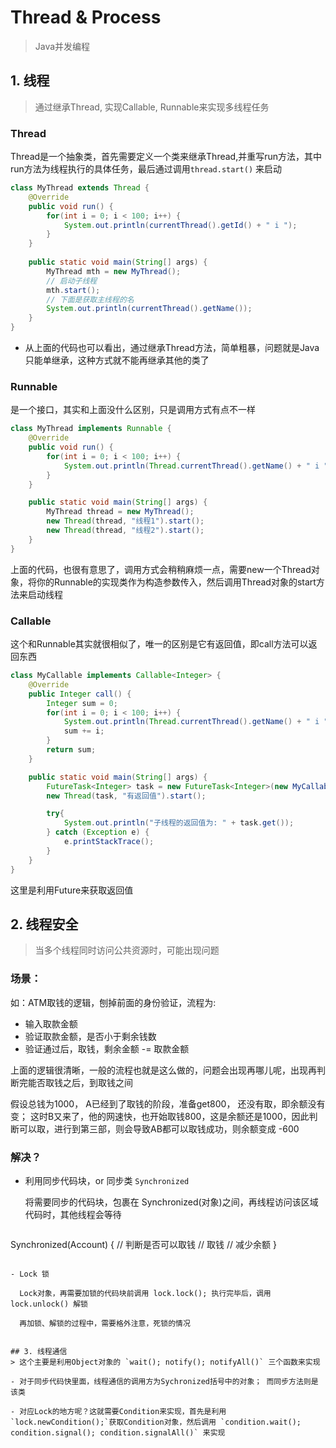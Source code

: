# Thread & Process
> Java并发编程

## 1. 线程
> 通过继承Thread, 实现Callable, Runnable来实现多线程任务

### Thread

Thread是一个抽象类，首先需要定义一个类来继承Thread,并重写run方法，其中run方法为线程执行的具体任务，最后通过调用`thread.start()` 来启动

```java
class MyThread extends Thread {
    @Override
    public void run() {
        for(int i = 0; i < 100; i++) {
            System.out.println(currentThread().getId() + " i ");
        }
    }
    
    public static void main(String[] args) {
        MyThread mth = new MyThread();
        // 启动子线程
        mth.start();
        // 下面是获取主线程的名
        System.out.println(currentThread().getName());
    }
}
```

- 从上面的代码也可以看出，通过继承Thread方法，简单粗暴，问题就是Java只能单继承，这种方式就不能再继承其他的类了

### Runnable
是一个接口，其实和上面没什么区别，只是调用方式有点不一样

```java
class MyThread implements Runnable {
    @Override
    public void run() {
        for(int i = 0; i < 100; i++) {
            System.out.println(Thread.currentThread().getName() + " i ");
        }
    }

    public static void main(String[] args) {
        MyThread thread = new MyThread();
        new Thread(thread, "线程1").start();
        new Thread(thread, "线程2").start();
    }
}
```
上面的代码，也很有意思了，调用方式会稍稍麻烦一点，需要new一个Thread对象，将你的Runnable的实现类作为构造参数传入，然后调用Thread对象的start方法来启动线程


### Callable
这个和Runnable其实就很相似了，唯一的区别是它有返回值，即call方法可以返回东西

```java
class MyCallable implements Callable<Integer> {
    @Override
    public Integer call() {
        Integer sum = 0;
        for(int i = 0; i < 100; i++) {
            System.out.println(Thread.currentThread().getName() + " i ");
            sum += i;
        }
        return sum;
    }

    public static void main(String[] args) {
        FutureTask<Integer> task = new FutureTask<Integer>(new MyCallable());
        new Thread(task, "有返回值").start();

        try{
            System.out.println("子线程的返回值为: " + task.get());
        } catch (Exception e) {
            e.printStackTrace();
        }
    }
}
```

这里是利用Future来获取返回值

## 2. 线程安全
> 当多个线程同时访问公共资源时，可能出现问题

### 场景：

如：ATM取钱的逻辑，刨掉前面的身份验证，流程为: 
- 输入取款金额
- 验证取款金额，是否小于剩余钱数
- 验证通过后，取钱，剩余金额 -= 取款金额

上面的逻辑很清晰，一般的流程也就是这么做的，问题会出现再哪儿呢，出现再判断完能否取钱之后，到取钱之间

假设总钱为1000， A已经到了取钱的阶段，准备get800， 还没有取，即余额没有变； 这时B又来了，他的网速快，也开始取钱800，这是余额还是1000，因此判断可以取，进行到第三部，则会导致AB都可以取钱成功，则余额变成 -600

### 解决？

- 利用同步代码块，or 同步类 `Synchronized`

  将需要同步的代码块，包裹在 Synchronized(对象)之间，再线程访问该区域代码时，其他线程会等待

  ```
Synchronized(Account) {
    // 判断是否可以取钱
    // 取钱
    // 减少余额
}
```

- Lock 锁

  Lock对象，再需要加锁的代码块前调用 lock.lock(); 执行完毕后，调用 lock.unlock() 解锁

  再加锁、解锁的过程中，需要格外注意，死锁的情况


## 3. 线程通信
> 这个主要是利用Object对象的 `wait(); notify(); notifyAll()` 三个函数来实现

- 对于同步代码快里面，线程通信的调用方为Sychronized括号中的对象； 而同步方法则是该类

- 对应Lock的地方呢？这就需要Condition来实现，首先是利用 `lock.newCondition();`获取Condition对象，然后调用 `condition.wait(); condition.signal(); condition.signalAll()` 来实现


